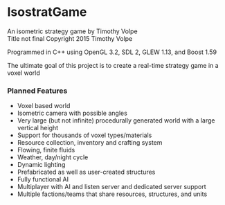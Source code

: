 # IsostratGame
An isometric strategy game by Timothy Volpe</br>
Title not final
Copyright 2015 Timothy Volpe

Programmed in C++ using OpenGL 3.2, SDL 2, GLEW 1.13, and Boost 1.59

The ultimate goal of this project is to create a real-time strategy game in a voxel world

### Planned Features
<ul>
<li>Voxel based world</li>
<li>Isometric camera with possible angles</li>
<li>Very large (but not infinite) procedurally generated world with a large vertical height</li>
<li>Support for thousands of voxel types/materials</li>
<li>Resource collection, inventory and crafting system</li>
<li>Flowing, finite fluids</li>
<li>Weather, day/night cycle</li>
<li>Dynamic lighting</li>
<li>Prefabricated as well as user-created structures</li>
<li>Fully functional AI</li>
<li>Multiplayer with AI and listen server and dedicated server support</li>
<li>Multiple factions/teams that share resources, structures, and units</li>
</ul>
